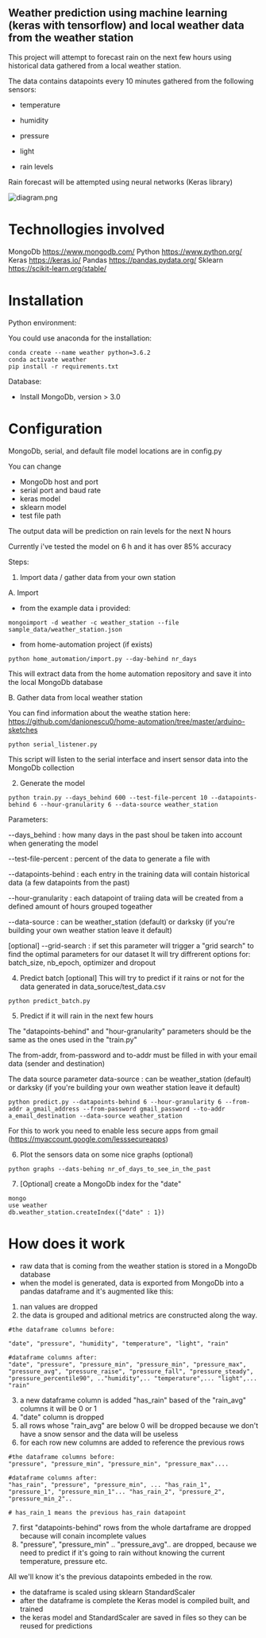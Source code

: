 ## Weather prediction using machine learning (keras with tensorflow) and local weather data from the weather station


This project will attempt to forecast rain on the next few hours using historical data gathered from a local weather station.

The data contains datapoints every 10 minutes gathered from the following sensors:

- temperature 

- humidity

- pressure

- light

- rain levels

Rain forecast will be attempted using neural networks (Keras library)

![diagram.png](https://raw.githubusercontent.com/danionescu0/home-automation/master/weather-predict/media_resources/diagram.jpg)


# Technollogies involved
MongoDb https://www.mongodb.com/
Python https://www.python.org/
Keras https://keras.io/
Pandas https://pandas.pydata.org/
Sklearn https://scikit-learn.org/stable/


# Installation

Python environment:

You could use anaconda for the installation:
````
conda create --name weather python=3.6.2
conda activate weather
pip install -r requirements.txt
````

Database:

- Install MongoDb, version > 3.0

# Configuration
MongoDb, serial, and default file model locations are in config.py

You can change

- MongoDb host and port
- serial port and baud rate
- keras model
- sklearn model
- test file path


The output data will be prediction on rain levels for the next N hours

Currently i've tested the model on 6 h and it has over 85% accuracy

Steps:

1. Import data / gather data from your own station

A. Import
- from the example data i provided:

````
mongoimport -d weather -c weather_station --file sample_data/weather_station.json
````

- from home-automation project (if exists)

````
python home_automation/import.py --day-behind nr_days
````

This will extract data from the home automation repository and save it into the local MongoDb database

B. Gather data from local weather station

You can find information about the weathe station here: https://github.com/danionescu0/home-automation/tree/master/arduino-sketches

````
python serial_listener.py
````

This script will listen to the serial interface and insert sensor data into the MongoDb collection

2. Generate the model 
````
python train.py --days_behind 600 --test-file-percent 10 --datapoints-behind 6 --hour-granularity 6 --data-source weather_station
````

Parameters:

--days_behind : how many days in the past shoul be taken into account when generating the model

--test-file-percent : percent of the data to generate a file with
 
--datapoints-behind : each entry in the training data will contain historical data (a few datapoints from the past)

--hour-granularity : each datapoint of traiing data will be created from a defined amount of hours grouped togeather

--data-source : can be weather_station (default) or darksky (if you're building your own weather station leave it default)

[optional] --grid-search : if set this parameter will trigger a "grid search" to find the optimal parameters for our dataset
It will try diffrerent options for: batch_size, nb_epoch, optimizer and dropout

4. Predict batch [optional]
This will try to predict if it rains or not for the data generated in data_soruce/test_data.csv

````
python predict_batch.py 
````

5. Predict if it will rain in the next few hours

The "datapoints-behind" and "hour-granularity" parameters should be the same as the ones used in the "train.py"

The from-addr, from-password and to-addr must be filled in with your email data (sender and destination)

The data source parameter data-source : can be weather_station (default) or darksky (if you're building your own weather station leave it default)

````
python predict.py --datapoints-behind 6 --hour-granularity 6 --from-addr a_gmail_address --from-password gmail_password --to-addr a_email_destination --data-source weather_station
````
For this to work you need to enable less secure apps from gmail (https://myaccount.google.com/lesssecureapps)

6. Plot the sensors data on some nice graphs (optional)

````
python graphs --dats-behing nr_of_days_to_see_in_the_past
````

7. [Optional] create a MongoDb index for the "date"
````
mongo
use weather
db.weather_station.createIndex({"date" : 1})
````

# How does it work

- raw data that is coming from the weather station is stored in a MongoDb database
- when the model is generated, data is exported from MongoDb into a pandas dataframe and it's augmented like this:
1. nan values are dropped
2. the data is grouped and aditional metrics are constructed along the way. 
````
#the dataframe columns before:

"date", "pressure", "humidity", "temperature", "light", "rain"

#dataframe columns after:
"date", "pressure", "pressure_min", "pressure_min", "pressure_max", "pressure_avg", "pressure_raise", "pressure_fall", "pressure_steady", "pressure_percentile90", .."humidity",.. "temperature",... "light",... "rain"
````
3. a new dataframe column is added "has_rain" based of the "rain_avg" columns it will be 0 or 1
4. "date" column is dropped
5. all rows whose "rain_avg" are below 0 will be dropped because we don't have a snow sensor and the data will be useless
6. for each row new columns are added to reference the previous rows
````
#the dataframe columns before:
"pressure", "pressure_min", "pressure_min", "pressure_max"....

#dataframe columns after:
"has_rain", "pressure", "pressure_min", ... "has_rain_1", "pressure_1", "pressure_min_1"... "has_rain_2", "pressure_2", "pressure_min_2"..

# has_rain_1 means the previous has_rain datapoint

````
7. first "datapoints-behind" rows from the whole dartaframe are dropped because will conain incomplete values
8. "pressure", "pressure_min" .. "pressure_avg".. are dropped, because we need to predict if it's going to rain without knowing the current temperature, pressure etc.

All we'll know it's the previous datapoints embeded in the row.

- the dataframe is scaled using sklearn StandardScaler
- after the dataframe is complete the Keras model is compiled built, and trained
- the keras model and StandardScaler are saved in files so they can be reused for predictions
